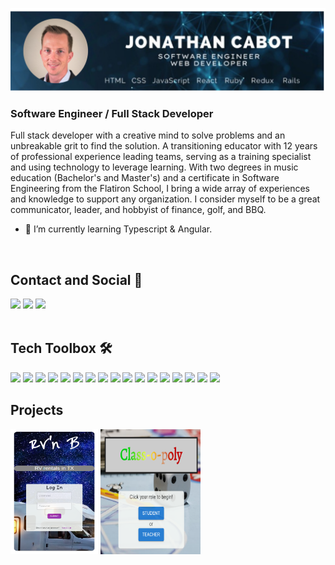![Jon Cabot Banner](https://github.com/jcabot01/jcabot01/blob/main/Untitled%20design%20(16).png)
### Software Engineer / Full Stack Developer
Full stack developer with a creative mind to solve problems and an unbreakable grit to find the solution. A transitioning educator with 12 years of professional experience leading teams, serving as a training specialist and using technology to leverage learning. With two degrees in music education (Bachelor's and Master's) and a certificate in Software Engineering from the Flatiron School, I bring a wide array of experiences and knowledge to support any organization.  I consider myself to be a great communicator, leader, and hobbyist of finance, golf, and BBQ.

- 🌱 I’m currently learning Typescript & Angular. 
<br>

## Contact and Social 📲

<a href="https://jcabot01.github.io/personal-portfolio-website/index.html#" target="blank"><img src="https://img.shields.io/static/v1?label=Personal Website&color=blue"></a>
<a href="https:/www.linkedin.com/in/joncabot/" target="blank"><img src="https://img.shields.io/badge/LinkedIn-0077B5?style=for-the-badge&logo=linkedin&logoColor=white" height=25></a>
<a href="https://medium.com/@jfc0053" target="blank"><img src="https://img.shields.io/badge/Medium-000000?style=for-the-badge&logo=medium&logoColor=white" height=25></a>  
<br>

## Tech Toolbox 🛠

![](https://img.shields.io/badge/JavaScript-323330?style=for-the-badge&logo=javascript&logoColor=F7DF1E)
![](https://img.shields.io/badge/React-20232A?style=for-the-badge&logo=react&logoColor=61DAFB)
![](https://img.shields.io/badge/Redux-764ABC?style=for-the-badge&logo=redux&logoColor=white)
![](https://img.shields.io/badge/Material_UI-007FFF?style=for-the-badge&logo=mui&logoColor=white)
![](https://img.shields.io/badge/React_Router-CA4245?style=for-the-badge&logo=react-router&logoColor=white)
![](https://img.shields.io/badge/HTML5-E34F26?style=for-the-badge&logo=html5&logoColor=white)
![](https://img.shields.io/badge/CSS3-1572B6?style=for-the-badge&logo=css3&logoColor=white)
![](https://img.shields.io/badge/Ruby_on_Rails-CC342D?style=for-the-badge&logo=ruby-on-rails&logoColor=white)
![](https://img.shields.io/badge/PostgeSQL-4169E1?style=for-the-badge&logo=postgresql&logoColor=white)
![](https://img.shields.io/badge/Markdown-F71A4A?style=for-the-badge&logo=markdown&logoColor=white)
![](https://img.shields.io/badge/Heroku-430098?style=for-the-badge&logo=heroku&logoColor=white)
![](https://img.shields.io/badge/npm-CB3837?style=for-the-badge&logo=npm&logoColor=white)
![](https://img.shields.io/badge/json-5E5C5C?style=for-the-badge&logo=json&logoColor=white)
![](https://img.shields.io/badge/Postman-FF6C37?style=for-the-badge&logo=Postman&logoColor=white)
![](https://img.shields.io/badge/Wordpress-21759B?style=for-the-badge&logo=wordpress&logoColor=white)
![](https://img.shields.io/badge/Visual_Studio_Code-0078D4?style=for-the-badge&logo=visual%20studio%20code&logoColor=white)
![](https://img.shields.io/badge/Git-F05032?style=for-the-badge&logo=git&logoColor=white)
<br>

## Projects
[<img src='https://github.com/jcabot01/jcabot01/blob/main/Phase-4-project%20blog%20login.PNG' alt='RVnB' width='140' height='200'>](https://github.com/jcabot01/phase-4-project)
[<img src='https://github.com/jcabot01/jcabot01/blob/main/landing%20pagecropped.png' alt='Class-o-poly' width='160' height='200'>](https://github.com/jcabot01/phase-5-project)
